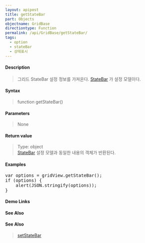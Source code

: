 ```yaml
---
layout: apipost
title: getStateBar
part: Objects
objectname: GridBase
directiontype: Function
permalink: /api/GridBase/getStateBar/
tags:
  - option
  - stateBar
  - 상태표시
---
```



#### Description

> 그리드 StateBar 설정 정보를 가져온다. [StateBar](/api/types/StateBar/) 가 설정 모델이다.  

#### Syntax

> function getStateBar()

#### Parameters

> None

#### Return value

> Type: object  
> [StateBar](/api/types/StateBar/) 설정 모델과 동일한 내용의 객체가 반환된다.

#### Examples 

<pre class="prettyprint">
var options = gridView.getStateBar();
if (options) {
	alert(JSON.stringify(options));
}
</pre>

#### Demo Links
#### See Also

#### See Also
> [setStateBar](/api/GridBase/setStateBar)